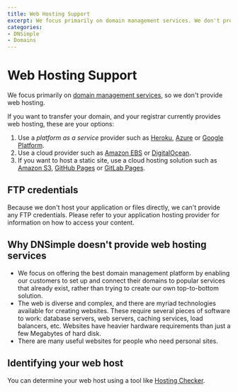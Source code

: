 ```yaml
---
title: Web Hosting Support
excerpt: We focus primarily on domain management services. We don't provide web hosting.
categories:
- DNSimple
- Domains
---
```


# Web Hosting Support

We focus primarily on [domain management services](/articles/dnsimple-services), so we don't provide web hosting.

If you want to transfer your domain, and your registrar currently provides web hosting, these are your options:

1. Use a _platform as a service_ provider such as [Heroku](https://heroku.com/), [Azure](https://azure.microsoft.com/en-us/) or [Google Platform](https://cloud.google.com/).
1. Use a cloud provider such as [Amazon EBS](https://aws.amazon.com/ebs/) or [DigitalOcean](https://www.digitalocean.com/).
1. If you want to host a static site, use a cloud hosting solution such as [Amazon S3](https://aws.amazon.com/s3/), [GitHub Pages](https://pages.github.com/) or [GitLab Pages](https://pages.gitlab.io/).


## FTP credentials

Because we don't host your application or files directly, we can't provide any FTP credentials. Please refer to your application hosting provider for information on how to access your content.


## Why DNSimple doesn't provide web hosting services

- We focus on offering the best domain management platform by enabling our customers to set up and connect their domains to popular services that already exist, rather than trying to create our own top-to-bottom solution.
- The web is diverse and complex, and there are myriad technologies available for creating websites. These require several pieces of software to work: database servers, web servers, caching services, load balancers, etc. Websites have heavier hardware requirements than just a few Megabytes of hard disk.
- There are many useful websites for people who need personal sites.


## Identifying your web host

You can determine your web host using a tool like [Hosting Checker](https://hostingchecker.com).
